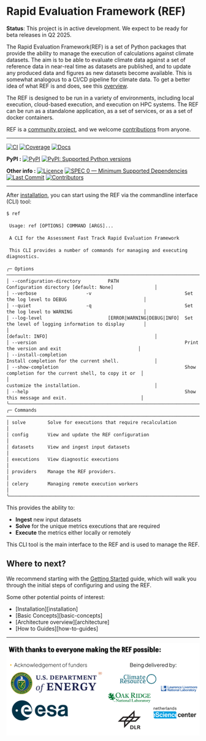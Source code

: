# Rapid Evaluation Framework (REF)

**Status**: This project is in active development. We expect to be ready for beta releases in Q2 2025.

The Rapid Evaluation Framework(REF) is a set of Python packages that provide the ability to manage the execution of calculations against climate datasets.
The aim is to be able to evaluate climate data against a set of reference data in near-real time as datasets are published,
and to update any produced data and figures as new datasets become available.
This is somewhat analogous to a CI/CD pipeline for climate data.
To get a better idea of what REF is and does, see this [overview](nutshell.md).

The REF is designed to be run in a variety of environments, including local execution, cloud-based execution, and execution on HPC systems.
The REF can be run as a standalone application, as a set of services, or as a set of docker containers.

REF is a [community project](https://wcrp-cmip.org/cmip-phases/cmip7/rapid-evaluation-framework/), and we welcome [contributions](development.md) from anyone.

---

[![CI](https://github.com/Climate-REF/climate-ref/actions/workflows/ci.yaml/badge.svg?branch=main)](https://github.com/Climate-REF/climate-ref/actions/workflows/ci.yaml)
[![Coverage](https://codecov.io/gh/Climate-REF/climate-ref/branch/main/graph/badge.svg)](https://codecov.io/gh/Climate-REF/climate-ref)
[![Docs](https://readthedocs.org/projects/climate-ref/badge/?version=latest)](https://climate-ref.readthedocs.io)

**PyPI :**
[![PyPI](https://img.shields.io/pypi/v/climate-ref.svg)](https://pypi.org/project/climate-ref/)
[![PyPI: Supported Python versions](https://img.shields.io/pypi/pyversions/climate-ref.svg)](https://pypi.org/project/climate-ref/)

**Other info :**
[![Licence](https://img.shields.io/github/license/Climate-REF/climate-ref.svg)](https://github.com/Climate-REF/climate-ref/blob/main/LICENCE)
[![SPEC 0 — Minimum Supported Dependencies](https://img.shields.io/badge/SPEC-0-green?labelColor=%23004811&color=%235CA038)](https://scientific-python.org/specs/spec-0000/)
[![Last Commit](https://img.shields.io/github/last-commit/Climate-REF/climate-ref.svg)](https://github.com/Climate-REF/climate-ref/commits/main)
[![Contributors](https://img.shields.io/github/contributors/Climate-REF/climate-ref.svg)](https://github.com/Climate-REF/climate-ref/graphs/contributors)

---

After [installation](installation.md), you can start using the REF via the commandline interface (CLI) tool:

```
$ ref

 Usage: ref [OPTIONS] COMMAND [ARGS]...

 A CLI for the Assessment Fast Track Rapid Evaluation Framework

 This CLI provides a number of commands for managing and executing diagnostics.

╭─ Options ────────────────────────────────────────────────────────────────────────────────────────────────────────────╮
│ --configuration-directory          PATH                        Configuration directory [default: None]               │
│ --verbose                  -v                                  Set the log level to DEBUG                            │
│ --quiet                    -q                                  Set the log level to WARNING                          │
│ --log-level                        [ERROR|WARNING|DEBUG|INFO]  Set the level of logging information to display       │
│                                                                [default: INFO]                                       │
│ --version                                                      Print the version and exit                            │
│ --install-completion                                           Install completion for the current shell.             │
│ --show-completion                                              Show completion for the current shell, to copy it or  │
│                                                                customize the installation.                           │
│ --help                                                         Show this message and exit.                           │
╰──────────────────────────────────────────────────────────────────────────────────────────────────────────────────────╯
╭─ Commands ───────────────────────────────────────────────────────────────────────────────────────────────────────────╮
│ solve        Solve for executions that require recalculation                                                         │
│ config       View and update the REF configuration                                                                   │
│ datasets     View and ingest input datasets                                                                          │
│ executions   View diagnostic executions                                                                              │
│ providers    Manage the REF providers.                                                                               │
│ celery       Managing remote execution workers                                                                       │
╰──────────────────────────────────────────────────────────────────────────────────────────────────────────────────────╯
```

This provides the ability to:

* **Ingest** new input datasets
* **Solve** for the unique metrics executions that are required
* **Execute** the metrics either locally or remotely

This CLI tool is the main interface to the REF and is used to manage the REF.


## Where to next?

We recommend starting with the [Getting Started](getting-started/01-configure.md) guide,
which will walk you through the initial steps of configuring and using the REF.

Some other potential points of interest:

- [Installation][installation]
- [Basic Concepts][basic-concepts]
- [Architecture overview][architecture]
- [How to Guides][how-to-guides]

---

![Funders](images/funders.png)
